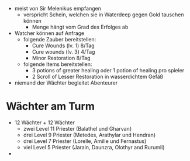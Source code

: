 - meist von Sir Melenikus empfangen
	- verspricht Schein, welchen sie in Waterdeep gegen Gold tauschen können
		- Menge hängt vom Grad des Erfolges ab
- Watcher können auf Anfrage 
	- folgende Zauber bereitstellen:
		- Cure Wounds (lv. 1) 8/Tag
		- Cure wounds (lv. 3) 4/Tag
		- Minor Restoration 8/Tag
	- folgende Items bereitstellen:
		- 3 potions of greater healing oder 1 potion of healing pro spieler 
		- 2 Scroll of Lesser Restoration in wasserdichtem Gefäß
- niemand der Wächter begleitet Abenteurer
# Wächter am Turm
- 12 Wächter + 12 Wächter
	- zwei Level 11 Priester (Balathel und Gharvan)
	- drei Level 9 Priester (Metedes, Arathylar und Hendran)
	- drei Level 7 Priester (Lorelle, Amilie und Fernastus)
	- viel Level 5 Priester (Jarain, Daunzra, Olothyr and Rurumil)
- 